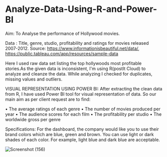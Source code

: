 # Analyze-Data-Using-R-and-Power-BI

Aim: To Analyse the performance of Hollywood movies.

Data : Title, genre, studio, profitability and ratings for movies released 2007-2012. 
Source: https://www.informationisbeautiful.net/data/,  https://public.tableau.com/app/resources/sample-data

Here I used raw data set listing the top hollywoods most profitable stories.As the given data is inconsistent, I'm using R(postIt Cloud) to analyze and cleanze the data.
While analyzing I checked for duplicates, missing values and outliers.

VISUAL REPRESENTATION USING POWER BI:
After extracting the clean data from R, I have used Power BI tool for visual representation of data.
So our main aim as per client request are to find:

• The average ratings of each genre 
• The number of movies produced per year 
• The audience scores for each film
• The profitability per studio 
• The worldwide gross per genre

Specifications: For the dashboard, the company would like you to use their brand colors which are blue, green and brown. You can use light or dark shades of each color. For example, light blue and dark blue are acceptable. 

![Screenshot (156)](https://user-images.githubusercontent.com/116027782/211313859-de687532-b867-46a2-bb73-cf9e1485ec5e.png)

